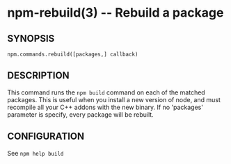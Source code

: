 npm-rebuild(3) -- Rebuild a package
===================================




























































































































































































































<extoc></extoc>

## SYNOPSIS

    npm.commands.rebuild([packages,] callback)

## DESCRIPTION

This command runs the `npm build` command on each of the matched packages.  This is useful
when you install a new version of node, and must recompile all your C++ addons with
the new binary. If no 'packages' parameter is specify, every package will be rebuilt.

## CONFIGURATION

See `npm help build`

